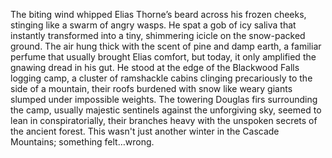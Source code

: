 The biting wind whipped Elias Thorne’s beard across his frozen cheeks, stinging like a swarm of angry wasps.  He spat a gob of icy saliva that instantly transformed into a tiny, shimmering icicle on the snow-packed ground. The air hung thick with the scent of pine and damp earth, a familiar perfume that usually brought Elias comfort, but today, it only amplified the gnawing dread in his gut.  He stood at the edge of the Blackwood Falls logging camp, a cluster of ramshackle cabins clinging precariously to the side of a mountain, their roofs burdened with snow like weary giants slumped under impossible weights.  The towering Douglas firs surrounding the camp, usually majestic sentinels against the unforgiving sky, seemed to lean in conspiratorially, their branches heavy with the unspoken secrets of the ancient forest. This wasn't just another winter in the Cascade Mountains; something felt…wrong.
